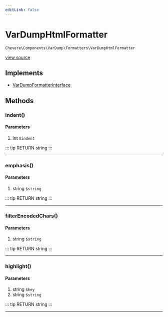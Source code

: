 ```yaml
---
editLink: false
---
```


# VarDumpHtmlFormatter

`Chevere\Components\VarDump\Formatters\VarDumpHtmlFormatter`

[view source](https://github.com/chevere/chevere/blob/master/VarDump/Formatters/VarDumpHtmlFormatter.php)

## Implements

- [VarDumpFormatterInterface](../../../Interfaces/VarDump/VarDumpFormatterInterface.md)

## Methods

### indent()

#### Parameters

1. int `$indent`

::: tip RETURN
string
:::

---

### emphasis()

#### Parameters

1. string `$string`

::: tip RETURN
string
:::

---

### filterEncodedChars()

#### Parameters

1. string `$string`

::: tip RETURN
string
:::

---

### highlight()

#### Parameters

1. string `$key`
2. string `$string`

::: tip RETURN
string
:::

---
